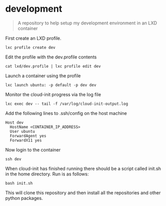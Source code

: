 # development

> A repository to help setup my development environment in an LXD container

First create an LXD profile.

```
lxc profile create dev
```

Edit the profile with the dev.profile contents

```
cat lxd/dev.profile | lxc profile edit dev
```

Launch a container using the profile

```
lxc launch ubuntu: -p default -p dev dev
```

Monitor the cloud-init progress via the log file

```
lxc exec dev -- tail -f /var/log/cloud-init-output.log
```

Add the following lines to .ssh/config on the host machine

```
Host dev
  HostName <CONTAINER_IP_ADDRESS>
  User ubuntu
  ForwardAgent yes
  ForwardX11 yes
```

Now login to the container

```
ssh dev
```

When cloud-init has finished running there should be a script called init.sh in
the home directory. Run is as follows:

```
bash init.sh
```

This will clone this repository and then install all the repositories and other
python packages.
